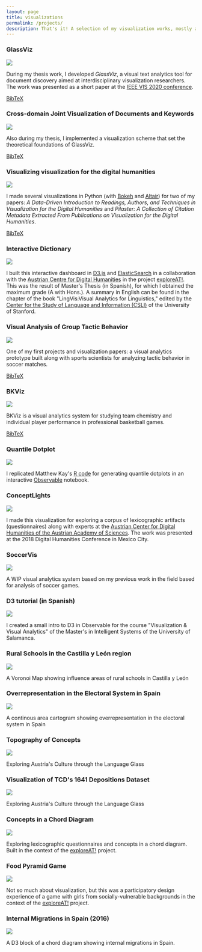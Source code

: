 ```yaml
---
layout: page
title: visualizations
permalink: /projects/
description: That's it! A selection of my visualization works, mostly about digital humanites, text-mining, and sports science.
---
```

<div class="project">
    <h3>GlassViz</h3>
    <div class="thumbnail">
        <img class="thumbnail" src="../assets/gif/glassviz.gif">
    </div>
    <div>
        <p>During my thesis work, I developed <i>GlassViz</i>, a visual text analytics tool for document discovery aimed at interdisciplinary visualization researchers. The work was presented as a short paper at the <a href="http://ieeevis.org/year/2020/">IEEE VIS 2020 conference</a>.</p>
    </div>
    <div>
        <a href="https://arxiv.org/abs/2009.02094" target="_blank"><i class="fas fa-book" aria-hidden="true"></i></a>
        <a href="https://www.youtube.com/watch?v=v7WP4FjpCZ4" target="_blank"><i class="fab fa-youtube" aria-hidden="true"></i></a>
        <a href="../assets/bibtex/glassviz.bib" target="_blank">BibTeX</a>
    </div>
</div>

<div class="project">
    <h3>Cross-domain Joint Visualization of Documents and Keywords</h3>
    <div class="thumbnail">
        <img class="thumbnail" src="../assets/img/cross_domain.png">
    </div>
    <div>
        <p>Also during my thesis, I implemented a visualization scheme that set the theoretical foundations of GlassViz.</p>
    </div>
    <div>
        <a href="https://github.com/ale0xb/keywords-vis/" target="_blank"><i class="fab fa-github" aria-hidden="true"></i></a>
        <a href="https://ieeexplore.ieee.org/document/8766090" target="_blank"><i class="fas fa-book" aria-hidden="true"></i></a>
        <a href="../assets/bibtex/cross_domain.bib" target="_blank">BibTeX</a>
    </div>
</div>

<div class="project">
    <h3>Visualizing visualization for the digital humanities </h3>
    <div class="thumbnail">
        <img class="thumbnail" src="../assets/img/vis4dhvis.png">
    </div>
    <div>
        <p>I made several visualizations in Python (with <a href="https://bokeh.org/"> Bokeh</a> and <a href="https://altair-viz.github.io/"> Altair</a>) for two of my papers: <i>A Data-Driven Introduction to Readings, Authors, and Techniques in Visualization for the Digital Humanities</i> and <i>Pilaster: A Collection of Citation Metadata Extracted From Publications on Visualization for the Digital Humanities</i>.</p>
    </div>
    <div>
        <a href="https://github.com/ale0xb/keywords-vis/" target="_blank"><i class="fab fa-github" aria-hidden="true"></i></a>
        <a href="https://ieeexplore.ieee.org/document/8766090" target="_blank"><i class="fas fa-book" aria-hidden="true"></i></a>
        <a href="../assets/bibtex/cross_domain.bib" target="_blank">BibTeX</a>
    </div>
</div>
    
<div class="project">
    <h3>Interactive Dictionary</h3>
    <div class="thumbnail">
        <img class="thumbnail" src="../assets/gif/collectionexplorer.gif">
    </div>
    <div>
        <p>I built this interactive dashboard in <a href="https://d3js.org/">D3.js</a> and <a href="https://elastic.co/">ElasticSearch</a> in a collaboration with the <a href="https://www.oeaw.ac.at/acdh/">Austrian Centre for Digital Humanities</a> in the project <a href="https://www.oeaw.ac.at/acdh/projects/exploreat/">exploreAT!</a>. This was the result of Master's Thesis (in Spanish), for which I obtained the maximum grade (A with Hons.). A summary in English can be found in the chapter of the book "LingVis:Visual Analytics for Linguistics," edited by the <a href="https://www-csli.stanford.edu/">Center for the Study of Language and Information (CSLI)</a> of the University of Stanford.</p>
    </div>
    <div>
        <a href="https://exploreat.acdh-dev.oeaw.ac.at/exploreAT-collectionexplorer" target="_blank"><i class="fas fa-link" aria-hidden="true"></i></a>
        <a href="https://github.com/acdh-oeaw/exploreAT-collectionexplorer" target="_blank"><i class="fab fa-github" aria-hidden="true"></i></a>
        <a href="https://press.uchicago.edu/ucp/books/book/distributed/L/bo28217610.html" target="_blank"><i class="fas fa-book" aria-hidden="true"></i></a>
        <a href="https://zenodo.org/record/2616022#.XJ4Qk-v0nOQ" target="_blank"><i class="fas fa-book" aria-hidden="true"></i></a>
    </div>
</div>

<div class="project">
    <h3>Visual Analysis of Group Tactic Behavior</h3>
    <div class="thumbnail">
        <img class="thumbnail" src="../assets/gif/soccer-analysis.gif">
    </div>
    <div>
        <p>One of my first projects and visualization papers: a visual analytics prototype built along with sports scientists for analyzing tactic behavior in soccer matches.</p>
    </div>
    <div>
        <a href="https://www.frontiersin.org/articles/10.3389/fpsyg.2018.02416/full" target="_blank"><i class="fas fa-book" aria-hidden="true"></i></a>
        <a href="https://www.youtube.com/watch?v=ilfmYOo4Ouw" target="_blank"><i class="fab fa-youtube" aria-hidden="true"></i></a>
        <a href="../assets/bibtex/soccer-analysis.bib" target="_blank">BibTeX</a>
    </div>
</div>

<div class="project">
    <h3>BKViz</h3>
    <div class="thumbnail">
        <img class="thumbnail" src="../assets/gif/bkviz.gif">
    </div>
    <div>
        <p>BKViz is a visual analytics system for studying team chemistry and individual player performance in professional basketball games.</p>
    </div>
    <div>
        <a href="http://vis.usal.es/bkviz/" target="_blank"><i class="fas fa-link" aria-hidden="true"></i></a>
        <a href="https://ieeexplore.ieee.org/abstract/document/7750529/" target="_blank"><i class="fas fa-book" aria-hidden="true"></i></a>
        <a href="https://www.youtube.com/watch?v=Q6QGP6TaIQM" target="_blank"><i class="fab fa-youtube" aria-hidden="true"></i></a>
        <a href="../assets/bibtex/bkviz.bib" target="_blank">BibTeX</a>
    </div>
</div>

<div class="project">
    <h3>Quantile Dotplot</h3>
    <div class="thumbnail">
        <img class="thumbnail" src="../assets/gif/quantile.gif">
    </div>
    <div>
        <p> I replicated Matthew Kay's  <a href="https://github.com/mjskay/when-ish-is-my-bus/blob/master/quantile-dotplots.md">R code</a> for generating quantile dotplots in an interactive <a href="https://observablehq.com/">Observable</a> notebook.</p>
    </div>
    <div>
        <a href="https://observablehq.com/@ale0xb/quantile-dotplots" target="_blank"><i class="fas fa-link" aria-hidden="true"></i></a>
        <a href="https://twitter.com/alexbensan/status/1257971895690985472" target="_blank"><i class="fab fa-twitter" aria-hidden="true"></i></a>
    </div>
</div>


<div class="project">
    <h3>ConceptLights</h3>
    <div class="thumbnail">
        <img class="thumbnail" src="../assets/gif/conceptlights.gif">
    </div>
    <div>
        <p>I made this visualization for exploring a corpus of lexicographic artifacts (questionnaires) along with experts at the <a href="https://www.oeaw.ac.at/acdh/">Austrian Center for Digital Humanities of the Austrian Academy of Sciences</a>. The work was presented at the 2018 Digital Humanities Conference in Mexico City.</p>
    </div>
    <div>
        <a href="https://exploreat.acdh-dev.oeaw.ac.at/exploreAT-conceptlights/" target="_blank"><i class="fas fa-link" aria-hidden="true"></i></a>
        <a href="https://dh2018.adho.org/shedding-light-on-indigenous-knowledge-concepts-and-world-perception-through-visual-analysis/" target="_blank"><i class="fas fa-book" aria-hidden="true"></i></a>
    </div>
</div>

<div class="project">
    <h3>SoccerVis</h3>
    <div class="thumbnail">
        <img class="thumbnail" src="../assets/gif/soccervis.gif">
    </div>
    <div>
        <p>A WIP visual analytics system based on my previous work in the field based for analysis of soccer games.</p>
    </div>
</div>

<div class="project">
    <h3>D3 tutorial (in Spanish)</h3>
    <div class="thumbnail">
        <img class="thumbnail" src="../assets/gif/tutoriald3.gif">
    </div>
    <div>
        <p>I created a small intro to D3 in Observable for the course "Visualization & Visual Analytics" of the Master's in Intelligent Systems of the University of Salamanca.</p>
    </div>
    <div>
        <a href="https://observablehq.com/@ale0xb/d3-tutorial" target="_blank"><i class="fas fa-link" aria-hidden="true"></i></a>
        <a href="https://twitter.com/alexbensan/status/1201833512413863936" target="_blank"><i class="fab fa-twitter" aria-hidden="true"></i></a>
    </div>
</div>


<div class="project">
    <h3>Rural Schools in the Castilla y León region</h3>
    <div class="thumbnail">    
        <img class="thumbnail" src="../assets/gif/cras.gif">
    </div>
    <div>
        <p>A Voronoi Map showing influence areas of rural schools in Castilla y León</p>
    </div>
    <div>
        <a href="https://bl.ocks.org/ale0xb/dac7e1086663f23a471864b21fbea5b9" target="_blank"><i class="fas fa-link" aria-hidden="true"></i></a>
    </div>
</div>

<div class="project">
    <h3>Overrepresentation in the Electoral System in Spain</h3>
    <div class="thumbnail">
        <img class="thumbnail" src="../assets/gif/electomap.gif">
    </div>
    <div>
        <p>A continous area cartogram showing overrepresentation in the electoral system in Spain</p>
    </div>
    <div>
        <a href="https://bl.ocks.org/ale0xb/2b8eb65eb5e3b6420ca1e67aec93ddef" target="_blank"><i class="fas fa-link" aria-hidden="true"></i></a>
    </div>
</div>

<div class="project">
    <h3>Topography of Concepts</h3>
    <div class="thumbnail">
        <img class="thumbnail" src="../assets/gif/concepttopography.gif">
    </div>
    <div>
        <p>Exploring Austria's Culture through the Language Glass</p>
    </div>
</div>

<div class="project">
    <h3>Visualization of TCD's 1641 Depositions Dataset</h3>
    <div class="thumbnail">
        <img class="thumbnail" src="../assets/gif/depositions.gif">
    </div>
    <div>
        <p>Exploring Austria's Culture through the Language Glass</p>
    </div>
</div>

<div class="project">
    <h3>Concepts in a Chord Diagram</h3>
    <div class="thumbnail">
        <img class="thumbnail" src="../assets/gif/questionnaireexplorer.gif">
    </div>
    <div>
        <p>Exploring lexicographic questionnaires and concepts in a chord diagram. Built in the context of the <a href="https://www.oeaw.ac.at/acdh/projects/exploreat/">exploreAT!</a> project.</p>
    </div>
</div>

<div class="project">
    <h3>Food Pyramid Game</h3>
    <div class="thumbnail">
        <img class="thumbnail" src="../assets/gif/foodpyramid.gif">
    </div>
    <div>
        <p>Not so much about visualization, but this was a participatory design experience of a game with girls from socially-vulnerable backgrounds in the context of the <a href="https://www.oeaw.ac.at/acdh/projects/exploreat/">exploreAT!</a> project.</p>
    </div>
</div>


<div class="project">
    <h3>Internal Migrations in Spain (2016)</h3>
    <div class="thumbnail">
        <img class="thumbnail" src="../assets/gif/migrations.gif">
    </div>
    <div>
        <p>A D3 block of a chord diagram showing internal migrations in Spain.</p>
    </div>
    <div>
        <a href="http://bl.ocks.org/ale0xb/ef5837f83edf937ece94a2665d60e5a3" target="_blank"><i class="fas fa-link" aria-hidden="true"></i></a>
    </div>
</div>